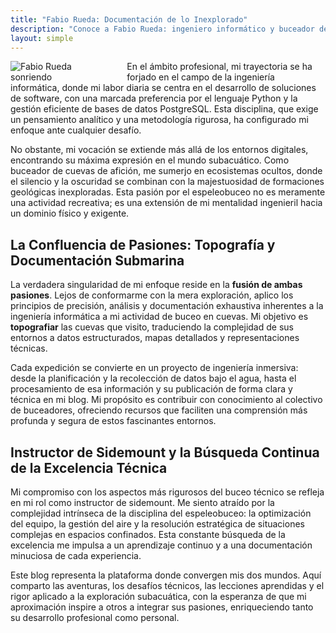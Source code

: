 ```yaml
---
title: "Fabio Rueda: Documentación de lo Inexplorado"
description: "Conoce a Fabio Rueda: ingeniero informático y buceador de cuevas que fusiona sus pasiones para topografiar y documentar el mundo subacuático con rigor técnico."
layout: simple
---
```


<div style="float: left; margin-right: 20px; width: 33%;">
    <img src="/images/fabio.webp" alt="Fabio Rueda sonriendo" style="max-width: 100%; height: auto; border: var(--dim-color) 1px solid;margin-top:0px;"/>
</div>

En el ámbito profesional, mi trayectoria se ha forjado en el campo de la ingeniería informática, donde mi labor diaria se centra en el desarrollo de soluciones de software, con una marcada preferencia por el lenguaje Python y la gestión eficiente de bases de datos PostgreSQL. Esta disciplina, que exige un pensamiento analítico y una metodología rigurosa, ha configurado mi enfoque ante cualquier desafío.

No obstante, mi vocación se extiende más allá de los entornos digitales, encontrando su máxima expresión en el mundo subacuático. Como buceador de cuevas de afición, me sumerjo en ecosistemas ocultos, donde el silencio y la oscuridad se combinan con la majestuosidad de formaciones geológicas inexploradas. Esta pasión por el espeleobuceo no es meramente una actividad recreativa; es una extensión de mi mentalidad ingenieril hacia un dominio físico y exigente.

## La Confluencia de Pasiones: Topografía y Documentación Submarina

La verdadera singularidad de mi enfoque reside en la **fusión de ambas pasiones**. Lejos de conformarme con la mera exploración, aplico los principios de precisión, análisis y documentación exhaustiva inherentes a la ingeniería informática a mi actividad de buceo en cuevas. Mi objetivo es **topografiar** las cuevas que visito, traduciendo la complejidad de sus entornos a datos estructurados, mapas detallados y representaciones técnicas.

Cada expedición se convierte en un proyecto de ingeniería inmersiva: desde la planificación y la recolección de datos bajo el agua, hasta el procesamiento de esa información y su publicación de forma clara y técnica en mi blog. Mi propósito es contribuir con conocimiento al colectivo de buceadores, ofreciendo recursos que faciliten una comprensión más profunda y segura de estos fascinantes entornos.

## Instructor de Sidemount y la Búsqueda Continua de la Excelencia Técnica

Mi compromiso con los aspectos más rigurosos del buceo técnico se refleja en mi rol como instructor de sidemount. Me siento atraído por la complejidad intrínseca de la disciplina del espeleobuceo: la optimización del equipo, la gestión del aire y la resolución estratégica de situaciones complejas en espacios confinados. Esta constante búsqueda de la excelencia me impulsa a un aprendizaje continuo y a una documentación minuciosa de cada experiencia.

Este blog representa la plataforma donde convergen mis dos mundos. Aquí comparto las aventuras, los desafíos técnicos, las lecciones aprendidas y el rigor aplicado a la exploración subacuática, con la esperanza de que mi aproximación inspire a otros a integrar sus pasiones, enriqueciendo tanto su desarrollo profesional como personal.